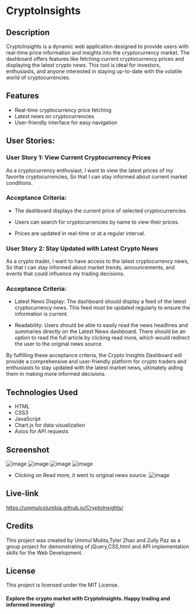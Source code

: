 # CryptoInsights
## Description
CryptoInsights is a dynamic web application designed to provide users with real-time price information and insights into the cryptocurrency market. The dashboard offers features like fetching current cryptocurrency prices and displaying the latest crypto news. This tool is ideal for investors, enthusiasts, and anyone interested in staying up-to-date with the volatile world of cryptocurrencies.

## Features
- Real-time cryptocurrency price fetching
- Latest news on cryptocurrencies
- User-friendly interface for easy navigation

## User Stories:
### User Story 1: View Current Cryptocurrency Prices
As a cryptocurrency enthusiast,
I want to view the latest prices of my favorite cryptocurrencies,
So that I can stay informed about current market conditions.

### Acceptance Criteria:

- The dashboard displays the current price of selected cryptocurrencies.

- Users can search for cryptocurrencies by name to view their prices.

- Prices are updated in real-time or at a regular interval.

### User Story 2: Stay Updated with Latest Crypto News
As a crypto trader,
I want to have access to the latest cryptocurrency news,
So that I can stay informed about market trends, announcements, and events that could influence my trading decisions.

### Acceptance Criteria:
- Latest News Display: The dashboard should display a feed of the latest cryptocurrency news. This feed must be updated regularly to ensure the information is current.

- Readability: Users should be able to easily read the news headlines and summaries directly on the Latest News dashboard. There should be an option to read the full article by clicking read more, which would 
  redirect the user to the original news source.

By fulfilling these acceptance criteria, the Crypto Insights Dashboard will provide a comprehensive and user-friendly platform for crypto traders and enthusiasts to stay updated with the latest market news, ultimately aiding them in making more informed decisions.

## Technologies Used
- HTML
- CSS3
- JavaScript
- Chart.js for data visualization
- Axios for API requests

## Screenshot
![image](https://github.com/UmmulColumbia/CryptoInsights/assets/156148729/a243c869-1943-4a51-bb52-88c48b4113db)
![image](https://github.com/UmmulColumbia/CryptoInsights/assets/156148729/c8e733c4-7c1c-4d02-8881-148a1ebcc30a)
![image](https://github.com/UmmulColumbia/CryptoInsights/assets/156148729/0114cb56-392c-4e72-ba59-20d27f5c6c92)
![image](https://github.com/UmmulColumbia/CryptoInsights/assets/156148729/5ad249b1-d909-4ab7-aa31-b554553fd19d)
- Clicking on Read more, it went to original news source.
![image](https://github.com/UmmulColumbia/CryptoInsights/assets/156148729/5c927547-2d35-492d-8072-145043bc5c32)

## Live-link
https://ummulcolumbia.github.io/CryptoInsights/

## Credits
This project was created by Ummul Mukta,Tyler Zhao and Zully Paz as a group project for demonstrating of jQuery,CSS,html and API implementation skills for the Web Development.

## License
This project is licensed under the MIT License.

#### Explore the crypto market with CryptoInsights. Happy trading and informed investing!

